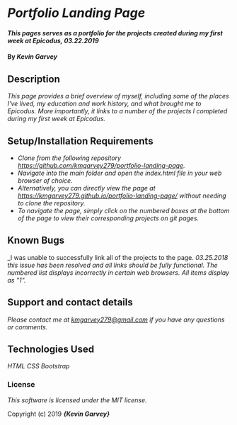 # _Portfolio Landing Page_

#### _This pages serves as a portfolio for the projects created during my first week at Epicodus, 03.22.2019_

#### By _**Kevin Garvey**_

## Description

_This page provides a brief overview of myself, including some of the places I've lived, my education and work history, and what brought me to Epicodus. More importantly,
it links to a number of the projects I completed during my first week at Epicodus._

## Setup/Installation Requirements

* _Clone from the following repository https://github.com/kmgarvey279/portfolio-landing-page._
* _Navigate into the main folder and open the index.html file in your web browser of choice._
* _Alternatively, you can directly view the page at https://kmgarvey279.github.io/portfolio-landing-page/ without needing to clone the repository._
* _To navigate the page, simply click on the numbered boxes at the bottom of the page to view their corresponding projects on git pages._

## Known Bugs

_I was unable to successfully link all of the projects to the page.
_*03.25.2018* this issue has been resolved and all links should be fully functional._
_The numbered list displays incorrectly in certain web browsers. All items display as "1"._

## Support and contact details

_Please contact me at kmgarvey279@gmail.com if you have any questions or comments._

## Technologies Used

_HTML_
_CSS_
_Bootstrap_

### License

_This software is licensed under the MIT license._

Copyright (c) 2019 **_{Kevin Garvey}_**
